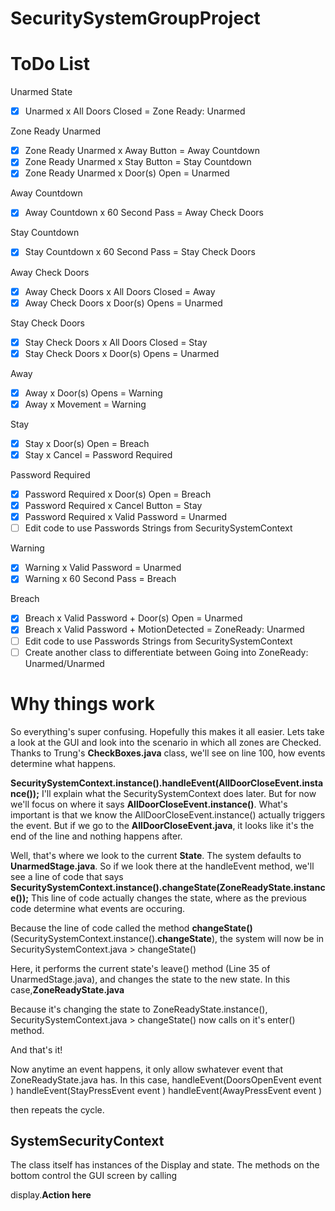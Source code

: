 # SecuritySystemGroupProject

<h1> ToDo List </h1>
Unarmed State

  - [X] Unarmed x All Doors Closed = Zone Ready: Unarmed

Zone Ready Unarmed
  - [X] Zone Ready Unarmed x Away Button = Away Countdown
  - [X] Zone Ready Unarmed x Stay Button = Stay Countdown
  - [X] Zone Ready Unarmed x Door(s) Open = Unarmed

Away Countdown
  - [X] Away Countdown x 60 Second Pass = Away Check Doors

Stay Countdown
  - [X] Stay Countdown x 60 Second Pass = Stay Check Doors

Away Check Doors
  - [X] Away Check Doors x All Doors Closed = Away
  - [X] Away Check Doors x Door(s) Opens = Unarmed

Stay Check Doors
  - [X] Stay Check Doors x All Doors Closed = Stay
  - [X] Stay Check Doors x Door(s) Opens = Unarmed

Away
  - [X] Away x Door(s) Opens = Warning
  - [X] Away x Movement = Warning

Stay
  - [X] Stay x Door(s) Open = Breach
  - [X] Stay x Cancel = Password Required

Password Required
  - [X] Password Required x Door(s) Open = Breach
  - [X] Password Required x Cancel Button = Stay
  - [X] Password Required x Valid Password = Unarmed
  - [ ] Edit code to use Passwords Strings from SecuritySystemContext

Warning
  - [X] Warning x Valid Password = Unarmed
  - [X] Warning x 60 Second Pass = Breach

Breach
  - [X] Breach x Valid Password + Door(s) Open = Unarmed
  - [X] Breach x Valid Password + MotionDetected = ZoneReady: Unarmed
  - [ ] Edit code to use Passwords Strings from SecuritySystemContext
  - [ ] Create another class to differentiate between Going into ZoneReady: Unarmed/Unarmed
  
<h1> Why things work </h1>

So everything's super confusing. Hopefully this makes it all easier. 
Lets take a look at the GUI and look into the scenario in which all zones are Checked.
Thanks to Trung's **CheckBoxes.java** class, we'll see on line 100, how events determine what happens.

<b>SecuritySystemContext.instance().handleEvent(AllDoorCloseEvent.instance());</b> 
I'll explain what the SecuritySystemContext does later. But for now we'll focus on where it says **AllDoorCloseEvent.instance()**. What's important is that we know the AllDoorCloseEvent.instance() actually triggers the event. But if we go to the **AllDoorCloseEvent.java**, it looks like it's the end of the line and nothing happens after.

Well, that's where we look to the current **State**. The system defaults to **UnarmedStage.java**. So if we look there at the handleEvent method, we'll see a line of code that says
**SecuritySystemContext.instance().changeState(ZoneReadyState.instance());**
This line of code actually changes the state, where as the previous code determine what events are occuring.

Because the line of code called the method **changeState()** (SecuritySystemContext.instance().**changeState**), the system will now be in SecuritySystemContext.java > changeState()

Here, it performs the current state's leave() method (Line 35 of UnarmedStage.java), and changes the state to the new state. In this case,**ZoneReadyState.java**

Because it's changing the state to ZoneReadyState.instance(), SecuritySystemContext.java > changeState() now calls on it's enter() method.

And that's it!

Now anytime an event happens, it only allow swhatever event that ZoneReadyState.java has. In this case, 
handleEvent(DoorsOpenEvent event )
handleEvent(StayPressEvent event )
handleEvent(AwayPressEvent event )

then repeats the cycle.

<h2>SystemSecurityContext</h2>
The class itself has instances of the Display and state. 
The methods on the bottom control the GUI screen by calling 

display.**Action here**

